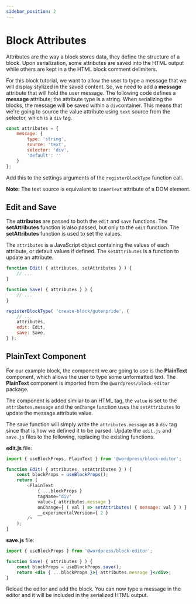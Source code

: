 ```yaml
---
sidebar_position: 2
---
```


# Block Attributes

Attributes are the way a block stores data, they define the structure of a block. Upon serialization, some attributes are saved into the HTML output while others are kept in a the HTML block comment delimiters.

For this block tutorial, we want to allow the user to type a message that we will display stylized in the saved content. So, we need to add a **message** attribute that will hold the user message. The following code defines a **message** attribute; the attribute type is a string. When serializing the blocks, the message will be saved within a `div`container. This means that we're going to source the value attribute using `text` source from the selector, which is a `div` tag.

```js
const attributes = {
	message: {
		type: 'string',
		source: 'text',
		selector: 'div',
		'default': ''
	}
};
```

Add this to the settings arguments of the `registerBlockType` function call. 

**Note:** The text source is equivalent to `innerText` attribute of a DOM element.

## Edit and Save

The **attributes** are passed to both the `edit` and `save` functions. The **setAttributes** function is also passed, but only to the `edit` function. The **setAttributes** function is used to set the values.

The `attributes` is a JavaScript object containing the values of each attribute, or default values if defined. The `setAttributes` is a function to update an attribute.

```js
function Edit( { attributes, setAttributes } ) {
	// ...
}

function Save( { attributes } ) {
	// ...
}

registerBlockType( 'create-block/gutenpride', {
    // ...
    attributes,
    edit: Edit,
    save: Save,
} );
```

## PlainText Component

For our example block, the component we are going to use is the **PlainText** component, which allows the user to type some unformatted text. The **PlainText** component is imported from the `@wordpress/block-editor` package.

The component is added similar to an HTML tag, the `value` is set to the `attributes.message` and the `onChange` function uses the `setAttributes` to update the message attribute value.

The save function will simply write the `attributes.message` as a `div` tag since that is how we defined it to be parsed. Update the `edit.js` and `save.js` files to the following, replacing the existing functions.

**edit.js** file:

```js
import { useBlockProps, PlainText } from '@wordpress/block-editor';

function Edit( { attributes, setAttributes } ) {
	const blockProps = useBlockProps();
	return (
		<PlainText
			{ ...blockProps }
			tagName="div"
			value={ attributes.message }
			onChange={ ( val ) => setAttributes( { message: val } ) }
			__experimentalVersion={ 2 }
		/>
	);
}
```

**save.js** file:

```jsx
import { useBlockProps } from '@wordpress/block-editor';

function Save( { attributes } ) {
	const blockProps = useBlockProps.save();
	return <div { ...blockProps }>{ attributes.message }</div>;
}
```

Reload the editor and add the block. You can now type a message in the editor and it will be included in the serialized HTML output.
